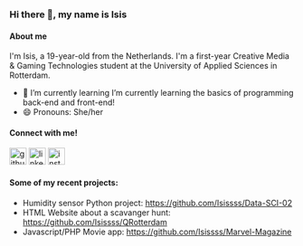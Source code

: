 ### Hi there 👋, my name is Isis

#### About me
I'm Isis, a 19-year-old from the Netherlands. I'm a first-year Creative Media & Gaming Technologies student at the University of Applied Sciences in Rotterdam.

- 🌱 I’m currently learning I’m currently learning the basics of programming back-end and front-end! 
- 😄 Pronouns: She/her 

#### Connect with me!
[<img src='https://cdn.jsdelivr.net/npm/simple-icons@3.0.1/icons/github.svg' color=white alt='github' height='30'>](https://github.com/Isissss)  [<img src='https://cdn.jsdelivr.net/npm/simple-icons@3.0.1/icons/linkedin.svg' alt='linkedin' height='30'>](https://www.linkedin.com/in/isis-ton/)  [<img src='https://cdn.jsdelivr.net/npm/simple-icons@3.0.1/icons/instagram.svg' alt='instagram' height='30'>](https://www.instagram.com/isis.cmgt/)  

#### Some of my recent projects:
- Humidity sensor Python project: https://github.com/Isissss/Data-SCI-02
- HTML Website about a scavanger hunt: https://github.com/Isissss/QRotterdam  
- Javascript/PHP Movie app: https://github.com/Isissss/Marvel-Magazine
